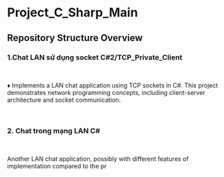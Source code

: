 # Project_C_Sharp_Main
<h2>Repository Structure Overview</h2>

<h3>1.Chat LAN sử dụng socket C#2/TCP_Private_Client</h3>
<br>
<p>♦ Implements a LAN chat application using TCP sockets in C#. This project demonstrates network programming concepts, including client-server architecture and socket communication.</p>
<br>
<h3>2. Chat trong mạng LAN C#</h3>
<br>
<p>Another LAN chat application, possibly with different features of implementation compared to the pr
